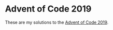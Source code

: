 # Advent of Code 2019

These are my solutions to the [Advent of Code 2019][2019].

[2019]: https://adventofcode.com/2019
